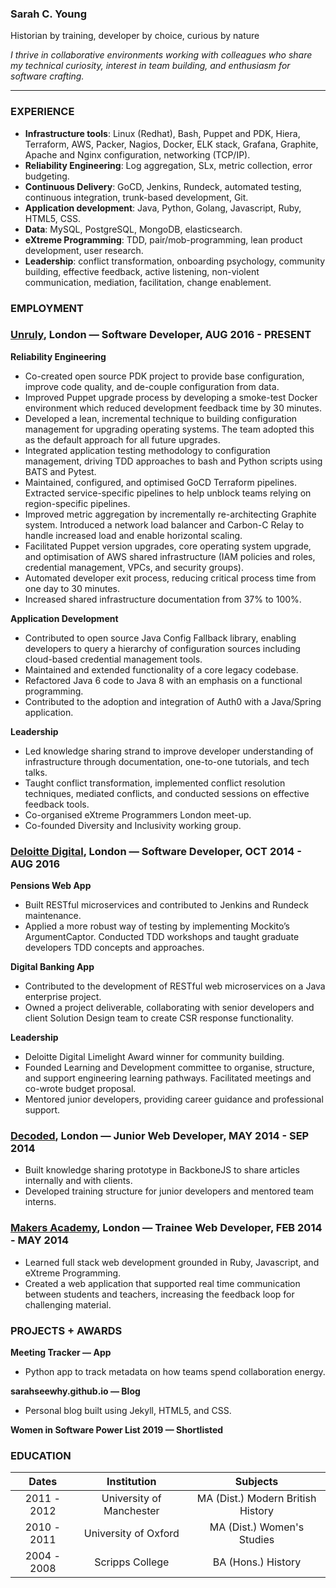 ### Sarah C. Young

Historian by training, developer by choice, curious by nature

_I thrive in collaborative environments working with colleagues who share my technical curiosity, interest in team building, and enthusiasm for software crafting._

-----------------------------------------------------------------------------------------------

### EXPERIENCE
- **Infrastructure tools**: Linux (Redhat), Bash, Puppet and PDK, Hiera, Terraform, AWS, Packer, Nagios, Docker, ELK stack, Grafana, Graphite, Apache and Nginx configuration, networking (TCP/IP). 
- **Reliability Engineering**: Log aggregation, SLx, metric collection, error budgeting. 
- **Continuous Delivery**:  GoCD, Jenkins, Rundeck, automated testing, continuous integration, trunk-based development, Git.
- **Application development**: Java, Python, Golang, Javascript, Ruby, HTML5, CSS.
- **Data**: MySQL, PostgreSQL, MongoDB, elasticsearch. 
- **eXtreme Programming**: TDD, pair/mob-programming, lean product development, user research.  
- **Leadership**: conflict transformation, onboarding psychology, community building, effective feedback, active listening, non-violent communication, mediation, facilitation, change enablement.

### EMPLOYMENT

### [Unruly](https://unruly.co/), London — Software Developer, AUG 2016 - PRESENT
**Reliability Engineering**
- Co-created open source PDK project to provide base configuration, improve code quality, and de-couple configuration from data.
- Improved Puppet upgrade process by developing a smoke-test Docker environment which reduced development feedback time by 30 minutes.
- Developed a lean, incremental technique to building configuration management for upgrading operating systems. The team adopted this as the default approach for all future upgrades.
- Integrated application testing methodology to configuration management, driving TDD approaches to bash and Python scripts using BATS and Pytest.
- Maintained, configured, and optimised GoCD Terraform pipelines. Extracted service-specific pipelines to help unblock teams relying on region-specific pipelines. 
- Improved metric aggregation by incrementally re-architecting Graphite system. Introduced a network load balancer and Carbon-C Relay to handle increased load and enable horizontal scaling.
- Facilitated Puppet version upgrades, core operating system upgrade, and optimisation of AWS shared infrastructure (IAM policies and roles, credential management, VPCs, and security groups).
- Automated developer exit process, reducing critical process time from one day to 30 minutes.
- Increased shared infrastructure documentation from 37% to 100%. 

**Application Development**
- Contributed to open source Java Config Fallback library, enabling developers to query a hierarchy of configuration sources including cloud-based credential management tools.
- Maintained and extended functionality of a core legacy codebase. 
- Refactored Java 6 code to Java 8 with an emphasis on a functional programming.
- Contributed to the adoption and integration of Auth0 with a Java/Spring application.

**Leadership**
- Led knowledge sharing strand to improve developer understanding of infrastructure through documentation, one-to-one tutorials, and tech talks.
- Taught conflict transformation, implemented conflict resolution techniques, mediated conflicts, and conducted sessions on effective feedback tools.
- Co-organised eXtreme Programmers London meet-up. 
- Co-founded Diversity and Inclusivity working group.

### [Deloitte Digital](https://www.deloittedigital.co.uk/), London — Software Developer, OCT  2014 - AUG 2016
**Pensions Web App** 
- Built RESTful microservices and contributed to Jenkins and Rundeck maintenance. 
- Applied a more robust way of testing by implementing Mockito’s ArgumentCaptor. 
Conducted TDD workshops and taught graduate developers TDD concepts and approaches.

**Digital Banking App** 
- Contributed to the development of RESTful web microservices on a Java enterprise project. 
- Owned a project deliverable, collaborating with senior developers and client Solution Design team to create CSR response functionality.

**Leadership**
- Deloitte Digital Limelight Award winner for community building.
- Founded Learning and Development committee to organise, structure, and support engineering learning pathways. Facilitated meetings and co-wrote budget proposal.
- Mentored junior developers, providing career guidance and professional support.

### [Decoded](https://decoded.com/), London — Junior Web Developer, MAY 2014 - SEP 2014
- Built knowledge sharing prototype in BackboneJS to share articles internally and with clients. 
- Developed training structure for junior developers and mentored team interns.

### [Makers Academy](https://makers.tech/), London — Trainee Web Developer, FEB 2014 - MAY 2014
- Learned full stack web development grounded in Ruby, Javascript, and eXtreme Programming.
- Created a web application that supported real time communication between students and teachers, increasing the feedback loop for challenging material.


### PROJECTS + AWARDS

**Meeting Tracker — App**
- Python app to track metadata on how teams spend collaboration energy.

**sarahseewhy.github.io — Blog**
- Personal blog built using Jekyll, HTML5, and CSS.

**Women in Software Power List 2019 — Shortlisted**

### EDUCATION

|       Dates       |        Institution         |            Subjects                   |
| :---------------: | :------------------------: | :-----------------------------------: |
| 2011 - 2012       | University of Manchester   | MA (Dist.) Modern British History     |
| 2010 - 2011       | University of Oxford       | MA (Dist.) Women's Studies            |
| 2004 - 2008       | Scripps College            | BA (Hons.) History                    |
